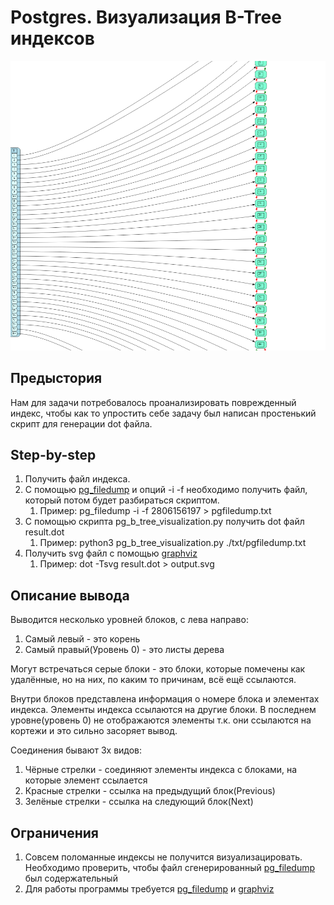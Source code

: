 # Postgres. Визуализация B-Tree индексов

![simple index](/sample/image2023-8-14_16-27-48.png)

## Предыстория

Нам для задачи потребовалось проанализировать поврежденный индекс, чтобы как то упростить себе задачу был написан простенький скрипт для генерации dot файла.

## Step-by-step

1. Получить файл индекса.
2. С помощью [pg_filedump](https://wiki.postgresql.org/wiki/Pg_filedump) и опций -i -f необходимо получить файл, который потом будет разбираться скриптом.
   1. Пример: pg_filedump -i -f 2806156197 > pgfiledump.txt
3. С помощью скрипта pg_b_tree_visualization.py получить dot файл result.dot
   1. Пример: python3 pg_b_tree_visualization.py ./txt/pgfiledump.txt
4. Получить svg файл с помощью [graphviz](https://graphviz.org/)
   1. Пример:  dot -Tsvg result.dot > output.svg

## Описание вывода

Выводится несколько уровней блоков, с лева направо:

1. Самый левый - это корень
2. Самый правый(Уровень 0) - это листы дерева


Могут встречаться серые блоки - это блоки, которые помечены как удалённые, но на них, по каким то причинам, всё ещё ссылаются.

Внутри блоков представлена информация о номере блока и элементах индекса. Элементы индекса ссылаются на другие блоки. В последнем уровне(уровень 0) не отображаются элементы т.к. они ссылаются на кортежи и это сильно засоряет вывод.

Соединения бывают 3х видов:

1. Чёрные стрелки - соединяют элементы индекса с блоками, на которые элемент ссылается
2. Красные стрелки - ссылка на предыдущий блок(Previous)
3. Зелёные стрелки - ссылка на следующий блок(Next)

## Ограничения
1. Совсем поломанные индексы не получится визуализацировать. Необходимо проверить, чтобы файл сгенерированный [pg_filedump](https://wiki.postgresql.org/wiki/Pg_filedump) был содержательный
2. Для работы программы требуется [pg_filedump](https://wiki.postgresql.org/wiki/Pg_filedump) и [graphviz](https://graphviz.org/)